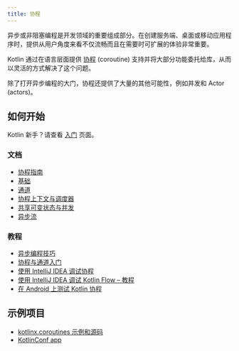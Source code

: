 ```yaml
---
title: 协程
---
```

异步或非阻塞编程是开发领域的重要组成部分。在创建服务端、桌面或移动应用程序时，提供从用户角度来看不仅流畅而且在需要时可扩展的体验非常重要。

Kotlin 通过在语言层面提供 [协程](https://en.wikipedia.org/wiki/Coroutine) (coroutine) 支持并将大部分功能委托给库，从而以灵活的方式解决了这个问题。

除了打开异步编程的大门，协程还提供了大量的其他可能性，例如并发和 Actor (actors)。

## 如何开始

Kotlin 新手？请查看 [入门](getting-started) 页面。

### 文档

- [协程指南](coroutines-guide)
- [基础](coroutines-basics)
- [通道](channels)
- [协程上下文与调度器](coroutine-context-and-dispatchers)
- [共享可变状态与并发](shared-mutable-state-and-concurrency)
- [异步流](flow)

### 教程

- [异步编程技巧](async-programming)
- [协程与通道入门](coroutines-and-channels)
- [使用 IntelliJ IDEA 调试协程](debug-coroutines-with-idea)
- [使用 IntelliJ IDEA 调试 Kotlin Flow – 教程](debug-flow-with-idea)
- [在 Android 上测试 Kotlin 协程](https://developer.android.com/kotlin/coroutines/test)

## 示例项目

- [kotlinx.coroutines 示例和源码](https://github.com/Kotlin/kotlin-coroutines/tree/master/examples)
- [KotlinConf app](https://github.com/JetBrains/kotlinconf-app)
